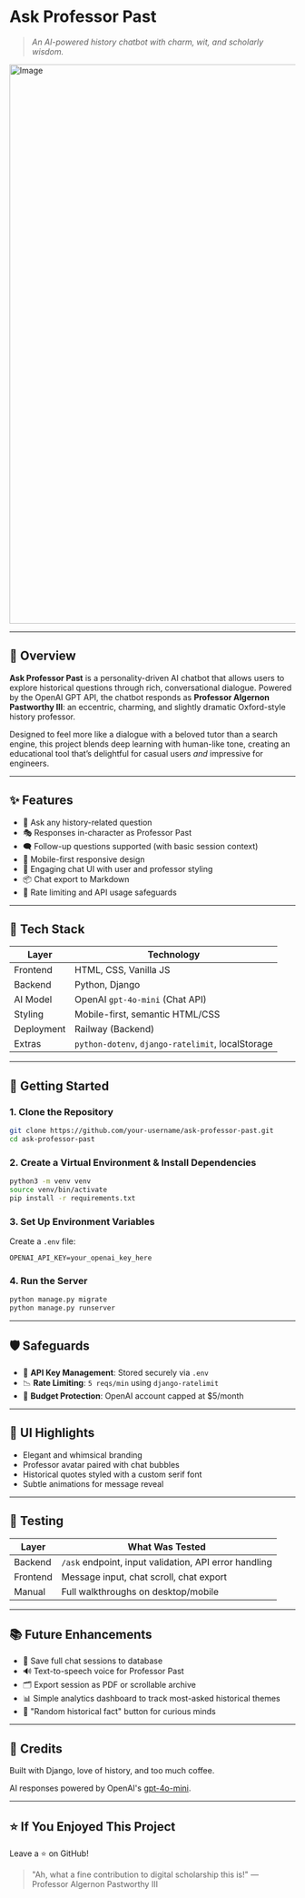 # Ask Professor Past

> *An AI-powered history chatbot with charm, wit, and scholarly wisdom.*

<img width="984" alt="Image" src="https://github.com/user-attachments/assets/0d19cfda-a6e5-43d7-919d-c58065f42e17" />

---

## 📜 Overview

**Ask Professor Past** is a personality-driven AI chatbot that allows users to explore historical questions through rich, conversational dialogue. Powered by the OpenAI GPT API, the chatbot responds as **Professor Algernon Pastworthy III**: an eccentric, charming, and slightly dramatic Oxford-style history professor.

Designed to feel more like a dialogue with a beloved tutor than a search engine, this project blends deep learning with human-like tone, creating an educational tool that’s delightful for casual users *and* impressive for engineers.

---

## ✨ Features

* 🧠 Ask any history-related question
* 🎭 Responses in-character as Professor Past
* 🗨️ Follow-up questions supported (with basic session context)
* 📱 Mobile-first responsive design
* 💬 Engaging chat UI with user and professor styling
* 📦 Chat export to Markdown
* 🚫 Rate limiting and API usage safeguards

---

## 🔧 Tech Stack

| Layer      | Technology                                        |
| ---------- | ------------------------------------------------- |
| Frontend   | HTML, CSS, Vanilla JS                            |
| Backend    | Python, Django                                    |
| AI Model   | OpenAI `gpt-4o-mini` (Chat API)                   |
| Styling    | Mobile-first, semantic HTML/CSS                   |
| Deployment | Railway (Backend)                                 |
| Extras     | `python-dotenv`, `django-ratelimit`, localStorage |

---

## 🚀 Getting Started

### 1. Clone the Repository

```bash
git clone https://github.com/your-username/ask-professor-past.git
cd ask-professor-past
```

### 2. Create a Virtual Environment & Install Dependencies

```bash
python3 -m venv venv
source venv/bin/activate
pip install -r requirements.txt
```

### 3. Set Up Environment Variables

Create a `.env` file:

```env
OPENAI_API_KEY=your_openai_key_here
```

### 4. Run the Server

```bash
python manage.py migrate
python manage.py runserver
```

---

## 🛡 Safeguards

* 🔐 **API Key Management**: Stored securely via `.env`
* 📉 **Rate Limiting**: `5 reqs/min` using `django-ratelimit`
* 💸 **Budget Protection**: OpenAI account capped at \$5/month

---

## 📸 UI Highlights

* Elegant and whimsical branding
* Professor avatar paired with chat bubbles
* Historical quotes styled with a custom serif font
* Subtle animations for message reveal

---

## 🧪 Testing

| Layer    | What Was Tested                                       |
| -------- | ----------------------------------------------------- |
| Backend  | `/ask` endpoint, input validation, API error handling |
| Frontend | Message input, chat scroll, chat export               |
| Manual   | Full walkthroughs on desktop/mobile                   |

---

## 📚 Future Enhancements

* 📝 Save full chat sessions to database
* 🔊 Text-to-speech voice for Professor Past
* 🗂 Export session as PDF or scrollable archive
* 📊 Simple analytics dashboard to track most-asked historical themes
* 📜 "Random historical fact" button for curious minds

---

## 🤝 Credits

Built with Django, love of history, and too much coffee.

AI responses powered by OpenAI's [gpt-4o-mini](https://platform.openai.com/docs/models/gpt-4o).

---

## ⭐️ If You Enjoyed This Project

Leave a ⭐️ on GitHub!

> "Ah, what a fine contribution to digital scholarship this is!"
> — Professor Algernon Pastworthy III
